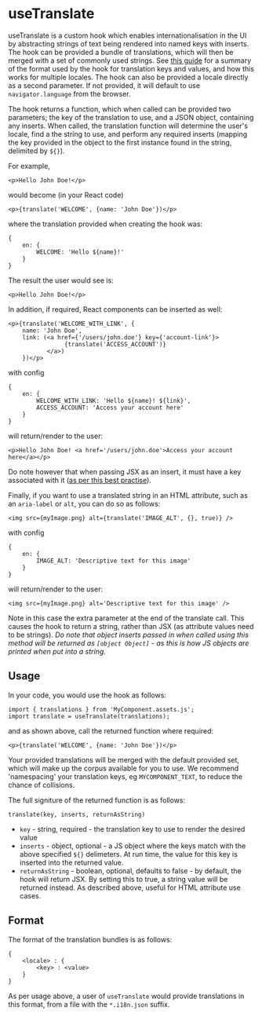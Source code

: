 # useTranslate

useTranslate is a custom hook which enables internationalisation in the UI by
abstracting strings of text being rendered into named keys with inserts. The
hook can be provided a bundle of translations, which will then be merged with
a set of commonly used strings. See [this guide](#format) for a summary of the format
used by the hook for translation keys and values, and how this works for
multiple locales. The hook can also be provided a locale directly as a second
parameter. If not provided, it will default to use `navigator.language` from
the browser.

The hook returns a function, which when called can be provided two parameters;
the key of the translation to use, and a JSON object, containing any inserts.
When called, the translation function will determine the user's locale, find
a the string to use, and perform any required inserts (mapping the key provided
in the object to the first instance found in the string, delimited by `${}`).

For example,

`<p>Hello John Doe!</p>`

would become (in your React code)

`<p>{translate('WELCOME', {name: 'John Doe'})</p>`

where the translation provided when creating the hook was:

```
{
    en: {
        WELCOME: 'Hello ${name}!'
    }
}
```

The result the user would see is:

`<p>Hello John Doe!</p>`

In addition, if required, React components can be inserted as well:

```
<p>{translate('WELCOME_WITH_LINK', {
    name: 'John Doe',
    link: (<a href={'/users/john.doe'} key={'account-link'}>
                {translate('ACCESS_ACCOUNT')}
           </a>)
    })</p>

```
with config

```
{
    en: {
        WELCOME_WITH_LINK: 'Hello ${name}! ${link}',
        ACCESS_ACCOUNT: 'Access your account here'
    }
}
```

will return/render to the user:

`<p>Hello John Doe! <a href='/users/john.doe'>Access your account here</a></p>`

Do note however that when passing JSX as an insert, it must have a key
associated with it ([as per this best practise](https://reactjs.org/docs/lists-and-keys.html#keys)).

Finally, if you want to use a translated string in an HTML attribute, such as
an `aria-label` or `alt`, you can do so as follows:

```
<img src={myImage.png} alt={translate('IMAGE_ALT', {}, true)} />

```
with config

```
{
    en: {
        IMAGE_ALT: 'Descriptive text for this image'
    }
}
```

will return/render to the user:

`<img src={myImage.png} alt='Descriptive text for this image' />`

Note in this case the extra parameter at the end of the translate call. This
causes the hook to return a string, rather than JSX (as attribute values need
to be strings). _Do note that object inserts passed in when called using this
method will be returned as `[object Object]` - as this is how JS objects are
printed when put into a string._

## Usage

In your code, you would use the hook as follows:

```
import { translations } from 'MyComponent.assets.js';
import translate = useTranslate(translations);
```

and as shown above, call the returned function where required:

```
<p>{translate('WELCOME', {name: 'John Doe'})</p>
```

Your provided translations will be merged with the default provided set, which
will make up the corpus available for you to use. We recommend 'namespacing'
your translation keys, eg `MYCOMPONENT_TEXT`, to reduce the chance of
collisions.

The full signiture of the returned function is as follows:

`translate(key, inserts, returnAsString)`

- `key` - string, required - the translation key to use to render the desired
value
- `inserts` - object, optional - a JS object where the keys match with the
above specified `${}` delimeters. At run time, the value for this key is
inserted into the returned value.
- `returnAsString` - boolean, optional, defaults to false - by default, the
hook will return JSX. By setting this to true, a string value will be returned
instead. As described above, useful for HTML attribute use cases.

## Format

The format of the translation bundles is as follows:

```
{
    <locale> : {
        <key> : <value>
    }
}
```

As per usage above, a user of `useTranslate` would provide translations in this
format, from a file with the `*.i18n.json` suffix.
